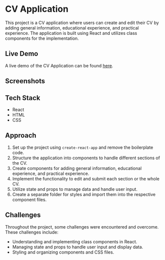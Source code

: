 # CV Application

This project is a CV application where users can create and edit their CV by adding general information, educational experience, and practical experience. The application is built using React and utilizes class components for the implementation.

## Live Demo

A live demo of the CV Application can be found [here]().

## Screenshots

## Tech Stack

- React
- HTML
- CSS

## Approach

1. Set up the project using `create-react-app` and remove the boilerplate code.
2. Structure the application into components to handle different sections of the CV.
3. Create components for adding general information, educational experience, and practical experience.
4. Implement the functionality to edit and submit each section or the whole CV.
5. Utilize state and props to manage data and handle user input.
6. Create a separate folder for styles and import them into the respective component files.

## Challenges

Throughout the project, some challenges were encountered and overcome. These challenges include:

- Understanding and implementing class components in React.
- Managing state and props to handle user input and display data.
- Styling and organizing components and CSS files.
